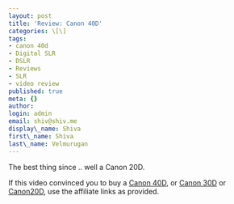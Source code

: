 ```yaml
---
layout: post
title: 'Review: Canon 40D'
categories: \[\]
tags:
- canon 40d
- Digital SLR
- DSLR
- Reviews
- SLR
- video review
published: true
meta: {}
author:
login: admin
email: shiv@shiv.me
display\_name: Shiva
first\_name: Shiva
last\_name: Velmurugan
---
```


The best thing since .. well a Canon 20D.

If this video convinced you to buy a [Canon 40D][0], or [Canon 30D][1] or [Canon20D][2], use the affiliate links  as provided.


[0]: http://www.amazon.com/gp/product/B000V5P90K?ie=UTF8&tag=shvelmurcom-20&linkCode=as2&camp=1789&creative=9325&creativeASIN=B000V5P90K
[1]: http://www.amazon.com/gp/product/B000GFT7H6?ie=UTF8&tag=shvelmurcom-20&linkCode=as2&camp=1789&creative=9325&creativeASIN=B000GFT7H6
[2]: http://www.amazon.com/gp/product/B0002XQJFA?ie=UTF8&tag=shvelmurcom-20&linkCode=as2&camp=1789&creative=9325&creativeASIN=B0002XQJFA